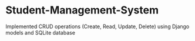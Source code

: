# Student-Management-System
 Implemented CRUD operations (Create, Read, Update, Delete) using Django models and  SQLite database
